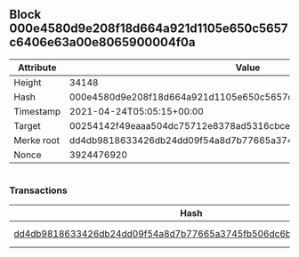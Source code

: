 ## Block 000e4580d9e208f18d664a921d1105e650c5657c6406e63a00e8065900004f0a

Attribute | Value
--- | ---
Height | 34148
Hash | 000e4580d9e208f18d664a921d1105e650c5657c6406e63a00e8065900004f0a
Timestamp | 2021-04-24T05:05:15+00:00
Target | 00254142f49eaaa504dc75712e8378ad5316cbcead634704b3734b6271167cc4
Merke root | dd4db9818633426db24dd09f54a8d7b77665a3745fb506dc6b54c32cebd0058d
Nonce | 3924476920

```

```

### Transactions

Hash | Amount
--- | ---
[dd4db9818633426db24dd09f54a8d7b77665a3745fb506dc6b54c32cebd0058d](dd4db9818633426db24dd09f54a8d7b77665a3745fb506dc6b54c32cebd0058d.md) | 10.00000000 SKEPTI 
